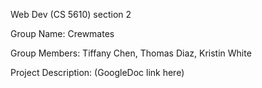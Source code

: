 Web Dev (CS 5610) section 2

Group Name: Crewmates

Group Members: Tiffany Chen, Thomas Diaz, Kristin White

Project Description: (GoogleDoc link here)
